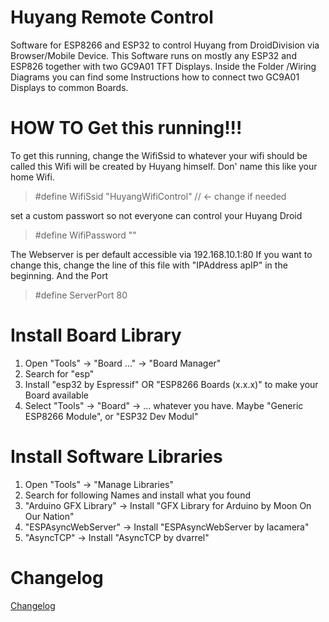 # Huyang Remote Control
Software for ESP8266 and ESP32 to control Huyang from DroidDivision via Browser/Mobile Device.
This Software runs on mostly any ESP32 and ESP826 together with two GC9A01 TFT Displays. 
Inside the Folder /Wiring Diagrams you can find some Instructions how to connect two GC9A01 Displays to common Boards. 

# HOW TO Get this running!!!

To get this running, change the WifiSsid to whatever your wifi should be called this Wifi will be created by Huyang himself. Don' name this like your home Wifi.

> #define WifiSsid "HuyangWifiControl" // <- change if needed

set a custom passwort so not everyone can control your Huyang Droid

> #define WifiPassword "<YOUR WIFI PASSWORD>"

The Webserver is per default accessible via 192.168.10.1:80
If you want to change this, change the line of this file with "IPAddress apIP" in the beginning. 
And the Port

> #define ServerPort 80

# Install Board Library
1. Open "Tools" -> "Board ..." -> "Board Manager"
2. Search for "esp"
3. Install "esp32 by Espressif" OR "ESP8266 Boards (x.x.x)" to make your Board available
4. Select "Tools" -> "Board" -> ... whatever you have. Maybe "Generic ESP8266 Module", or "ESP32 Dev Modul"

# Install Software Libraries
1. Open "Tools" -> "Manage Libraries"
2. Search for following Names and install what you found
3. "Arduino GFX Library" -> Install "GFX Library for Arduino by Moon On Our Nation"
4. "ESPAsyncWebServer" -> Install "ESPAsyncWebServer by Iacamera"
5. "AsyncTCP" -> Install "AsyncTCP by dvarrel"


# Changelog

[Changelog](changelog.md)


